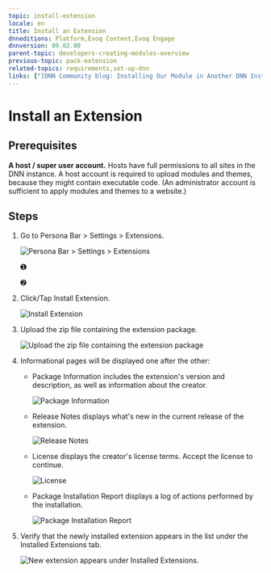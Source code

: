 ```yaml
---
topic: install-extension
locale: en
title: Install an Extension
dnneditions: Platform,Evoq Content,Evoq Engage
dnnversion: 09.02.00
parent-topic: developers-creating-modules-overview
previous-topic: pack-extension
related-topics: requirements,set-up-dnn
links: ["[DNN Community blog: Installing Our Module in Another DNN Instance by Clinton Patterson](http://www.dnnsoftware.com/community-blog/cid/155092/installing-our-module-in-another-dnn-instance)","[DNN Forge: 2sxc 8.0.11 — Amazing Content and Apps by 2sxc (installed as an example for screenshots)](http://www.dnnsoftware.com/forge/2sxc-800-amazing-content-and-apps-9733-9733-9733-9733-9733-rating)"]
---
```


# Install an Extension

## Prerequisites

**A host / super user account.** Hosts have full permissions to all sites in the DNN instance. A host account is required to upload modules and themes, because they might contain executable code. (An administrator account is sufficient to apply modules and themes to a website.)

## Steps

1.  Go to Persona Bar \> Settings \> Extensions.
    
    ![Persona Bar > Settings > Extensions](/images/scr-pbar-host-Settings-E91.png)
    
    ➊
    
    ➋
    
2.  Click/Tap Install Extension.
    
      
    
    ![Install Extension](/images/scr-Extensions-Installed-E90.png)
    
      
    
3.  Upload the zip file containing the extension package.
    
      
    
    ![Upload the zip file containing the extension package](/images/scr-InstallExtension-upload.gif)
    
      
    
4.  Informational pages will be displayed one after the other:
    
    *   Package Information includes the extension's version and description, as well as information about the creator.  
        
        ![Package Information](/images/scr-InstallExtension-PackageInfo.png)
        
          
        
    *   Release Notes displays what's new in the current release of the extension.  
        
        ![Release Notes](/images/scr-InstallExtension-ReleaseNotes.png)
        
          
        
    *   License displays the creator's license terms. Accept the license to continue.  
        
        ![License](/images/scr-InstallExtension-License.png)
        
          
        
    *   Package Installation Report displays a log of actions performed by the installation.  
        
        ![Package Installation Report](/images/scr-InstallExtension-InstallationReport2.png)
        
          
        
    
5.  Verify that the newly installed extension appears in the list under the Installed Extensions tab.
    
      
    
    ![New extension appears under Installed Extensions.](/images/scr-InstallExtension-InstallationResult.png)